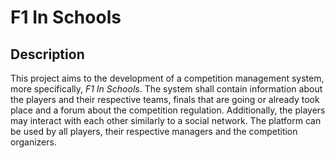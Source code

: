 # F1 In Schools

## Description

This project aims to the development of a competition management system, more specifically, *F1 In Schools*. The system shall contain information about the players and their respective teams, finals that are going or already took place and a forum about the competition regulation. Additionally, the players may interact with each other similarly to a social network. The platform can be used by all players, their respective managers and the competition organizers.
